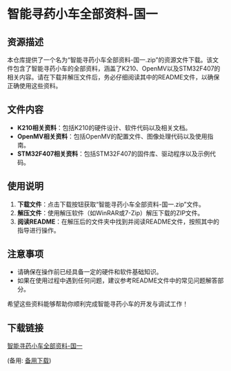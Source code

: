 # 智能寻药小车全部资料-国一

## 资源描述

本仓库提供了一个名为“智能寻药小车全部资料-国一.zip”的资源文件下载。该文件包含了智能寻药小车的全部资料，涵盖了K210、OpenMV以及STM32F407的相关内容。请在下载并解压文件后，务必仔细阅读其中的README文件，以确保正确使用这些资料。

## 文件内容

- **K210相关资料**：包括K210的硬件设计、软件代码以及相关文档。
- **OpenMV相关资料**：包括OpenMV的配置文件、图像处理代码以及使用指南。
- **STM32F407相关资料**：包括STM32F407的固件库、驱动程序以及示例代码。

## 使用说明

1. **下载文件**：点击下载按钮获取“智能寻药小车全部资料-国一.zip”文件。
2. **解压文件**：使用解压软件（如WinRAR或7-Zip）解压下载的ZIP文件。
3. **阅读README**：在解压后的文件夹中找到并阅读README文件，按照其中的指导进行操作。

## 注意事项

- 请确保在操作前已经具备一定的硬件和软件基础知识。
- 如果在使用过程中遇到任何问题，建议参考README文件中的常见问题解答部分。

希望这些资料能够帮助你顺利完成智能寻药小车的开发与调试工作！

## 下载链接
[智能寻药小车全部资料-国一](https://pan.quark.cn/s/454083feada7) 

(备用: [备用下载](https://pan.baidu.com/s/18t76oRUnGIBdF3L81tnVDA?pwd=1234))
